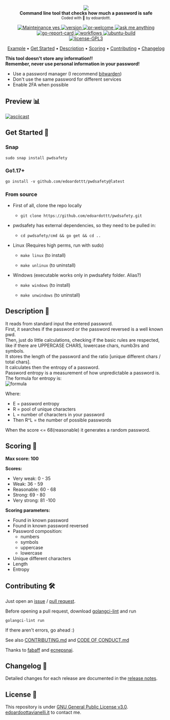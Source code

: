 <p align="center">
  <!-- logo -->
  <img src="https://github.com/edoardottt/images/blob/main/pwdsafety/logo.jpg"><br>
  <b>Command line tool that checks how much a password is safe</b><br>
  <sub>
    Coded with 💙 by edoardottt.
  </sub>
</p>

<!-- badges -->
<p align="center">
    <!-- mainteinance -->
      <a href="https://edoardoottavianelli.it">
        <img src="https://img.shields.io/badge/Maintained%3F-yes-green.svg" alt="Mainteinance yes" />
      </a>
    <!-- version -->
      <a href="https://edoardoottavianelli.it">
        <img src="https://github.com/edoardottt/images/blob/main/pwdsafety/version.svg" alt="version" />
      </a>
    <!-- pr-welcome -->
      <a href="https://edoardoottavianelli.it">
        <img src="https://github.com/edoardottt/READMENATOR/blob/master/images/pr-welcome.svg" alt="pr-welcome" />
      </a>
    <!-- ask-me-anything -->
      <a href="https://edoardoottavianelli.it">
        <img src="https://github.com/edoardottt/READMENATOR/blob/master/images/ask-me-anything.svg" alt="ask me anything" />
      </a>
  <br>
    <!-- go-report-card -->
      <a href="https://goreportcard.com/report/github.com/edoardottt/pwdsafety">
        <img src="https://goreportcard.com/badge/github.com/edoardottt/pwdsafety" alt="go-report-card" />
      </a>
    <!-- workflows -->
      <a href="https://github.com/edoardottt/pwdsafety/actions">
        <img src="https://github.com/edoardottt/pwdsafety/actions/workflows/go.yml/badge.svg" alt="workflows" />
      </a>
    <!-- ubuntu-build -->
      <a href="https://edoardoottavianelli.it">
        <img src="https://github.com/edoardottt/images/blob/main/pwdsafety/ubuntu-build.svg" alt="ubuntu-build" />
      </a>
  <br>
    <!-- license GPLv3.0 -->
      <a href="https://github.com/edoardottt/READMENATOR/blob/master/LICENSE">
        <img src="https://github.com/edoardottt/READMENATOR/blob/master/images/license-GPL3.svg" alt="license-GPL3" />
      </a>
</p>
<p align="center">
  <a href="#preview-">Example</a> •
  <a href="#get-started-">Get Started</a> •
  <a href="#description-">Description</a> •
  <a href="#scoring-">Scoring</a> •
  <a href="#contributing-">Contributing</a> •
  <a href="#changelog-">Changelog</a>
</p>

**This tool doesn't store any information!!**  
**Remember, never use personal information in your password!**  

- Use a password manager (I recommend [bitwarden](https://bitwarden.com/))  
- Don't use the same password for different services  
- Enable 2FA when possible  

Preview 📊
----------

[![asciicast](https://asciinema.org/a/406710.svg)](https://asciinema.org/a/406710)

Get Started 🎉
----------

### Snap

```console
sudo snap install pwdsafety
```

### Go1.17+

```console
go install -v github.com/edoardottt/pwdsafety@latest
```

### From source

- First of all, clone the repo locally

  - `git clone https://github.com/edoardottt/pwdsafety.git`

- pwdsafety has external dependencies, so they need to be pulled in:

  - `cd pwdsafety/cmd && go get && cd ..`

- Linux (Requires high perms, run with sudo)

  - `make linux` (to install)

  - `make unlinux` (to uninstall)

- Windows (executable works only in pwdsafety folder. Alias?)

  - `make windows` (to install)

  - `make unwindows` (to uninstall)

Description 🔦
----------

It reads from standard input the entered password.  
First, it searches if the password or the password reversed is a well known pwd.  
Then, just do little calculations, checking if the basic rules are respected, like if there are UPPERCASE CHARS, lowercase chars, numb3rs and symbols.  
It stores the length of the password and the ratio [unique different chars / total chars].  
It calculates then the entropy of a password.  
Password entropy is a measurement of how unpredictable a password is.  
The formula for entropy is:  
              ![formula](https://github.com/edoardottt/images/blob/main/pwdsafety/formula.png)  

Where:

- E = password entropy  
- R = pool of unique characters  
- L = number of characters in your password  
- Then R^L = the number of possible passwords  

When the score <= 68(reasonable) it generates a random password.  

Scoring 💯
----------

**Max score: 100**

**Scores:**

- Very weak: 0 - 35
- Weak: 36 - 59
- Reasonable: 60 - 68
- Strong: 69 - 80
- Very strong: 81 -100
  
**Scoring parameters:**

- Found in known password
- Found in known password reversed
- Password composition:
  - numbers
  - symbols
  - uppercase
  - lowercase
- Unique different characters
- Length
- Entropy

Contributing 🛠
-------

Just open an [issue](https://github.com/edoardottt/pwdsafety/issues) / [pull request](https://github.com/edoardottt/pwdsafety/pulls).

Before opening a pull request, download [golangci-lint](https://golangci-lint.run/usage/install/) and run

```console
golangci-lint run
```

If there aren't errors, go ahead :)

See also [CONTRIBUTING.md](https://github.com/edoardottt/pwdsafety/blob/master/CONTRIBUTING.md) and [CODE OF CONDUCT.md](https://github.com/edoardottt/pwdsafety/blob/master/CODE_OF_CONDUCT.md)

Thanks to [fabaff](https://github.com/fabaff) and [ecnepsnai](https://github.com/ecnepsnai/pwnedpassword/blob/master/pwned.go).

Changelog 📌
-------

Detailed changes for each release are documented in the [release notes](https://github.com/edoardottt/pwdsafety/releases).

License 📝
-------

This repository is under [GNU General Public License v3.0](https://github.com/edoardottt/pwdsafety/blob/master/LICENSE).  
[edoardoottavianelli.it](https://www.edoardoottavianelli.it) to contact me.
